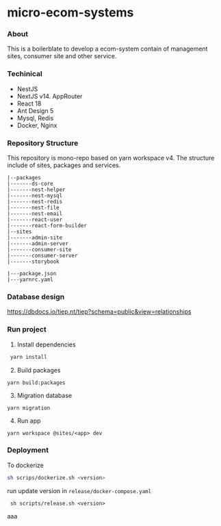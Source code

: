 # micro-ecom-systems
### About
This is a boilerblate to develop a ecom-system contain of management sites, consumer site and other service.

### Techinical
- NestJS
- NextJS v14. AppRouter
- React 18
- Ant Design 5
- Mysql, Redis
- Docker, Nginx

### Repository Structure 

This repository is mono-repo based on yarn workspace v4. The structure include of sites, packages and services.

```
|--packages
|-------ds-core
|-------nest-helper
|-------nest-mysql
|-------nest-redis
|-------nest-file
|-------nest-email
|-------react-user
|-------react-form-builder
|--sites
|-------admin-site
|-------admin-server
|-------consumer-site
|-------consumer-server
|-------storybook

|---package.json
|---yarnrc.yaml

```
### Database design 
https://dbdocs.io/tiep.nt/tiep?schema=public&view=relationships 



### Run project

1. Install dependencies

```bash
 yarn install
```
2. Build packages
```
yarn build:packages
```

3. Migration database

```
yarn migration
```
4. Run app
```
yarn workspace @sites/<app> dev
```


### Deployment
To dockerize 
 ```bash
 sh scrips/dockerize.sh <version>
 ```
run update version in `release/docker-compose.yaml`
```
 sh scripts/release.sh <version>
```

aaa




